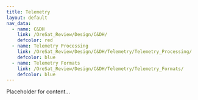 ```yaml
---
title: Telemetry
layout: default
nav_data:
  - name: C&DH
    link: /OreSat_Review/Design/C&DH/
    defcolor: red
  - name: Telemetry Processing
    link: /OreSat_Review/Design/C&DH/Telemetry/Telemetry_Processing/
    defcolor: blue
  - name: Telemetry Formats
    link: /OreSat_Review/Design/C&DH/Telemetry/Telemetry_Formats/
    defcolor: blue
---
```



Placeholder for content...
